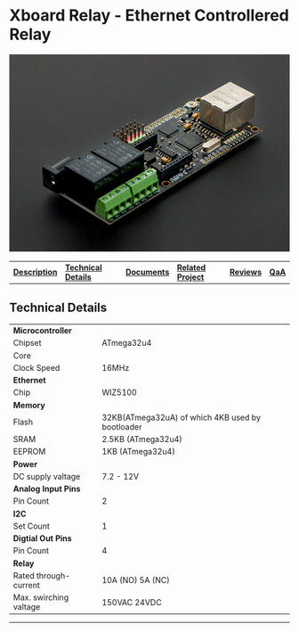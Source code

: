 # **Xboard Relay - Ethernet Controllered Relay**

<img src="../static/xboard_relay.png">

|                                    |                                                |                                 |                                             |                             |                     |
| :--------------------------------- | :--------------------------------------------- | :------------------------------ | :------------------------------------------ | :-------------------------- | :------------------ |
| [**Description**](../varFormat.md) | [**Technical Details**](./technicalDetails.md) | [**Documents**](./documents.md) | [**Related Project**](./relatedProjects.md) | [**Reviews**](./reviews.md) | [**QaA**](./QnA.md) |

## **Technical Details**

|                        |                                                  |
| :--------------------- | :----------------------------------------------- |
| **Microcontroller**    |                                                  |
| Chipset                | ATmega32u4                                       |
| Core                   |                                                  |
| Clock Speed            | 16MHz                                            |
| **Ethernet**           |                                                  |
| Chip                   | WIZ5100                                          |
| **Memory**             |                                                  |
| Flash                  | 32KB(ATmega32uA) of which 4KB used by bootloader |
| SRAM                   | 2.5KB (ATmega32u4)                               |
| EEPROM                 | 1KB (ATmega32u4)                                 |
| **Power**              |                                                  |
| DC supply valtage      | 7.2 - 12V                                        |
| **Analog Input Pins**  |                                                  |
| Pin Count              | 2                                                |
| **I2C**                |                                                  |
| Set Count              | 1                                                |
| **Digtial Out Pins**   |                                                  |
| Pin Count              | 4                                                |
| **Relay**              |                                                  |
| Rated through-current  | 10A (NO) 5A (NC)                                 |
| Max. swirching valtage | 150VAC 24VDC                                     |

---
